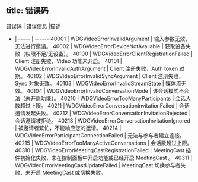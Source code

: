 ﻿
title: 错误码
---

错误码 | 错误信息 |描述
- | ----- | ------
40001 | WDGVideoErrorInvalidArgument | 输入参数无效，无法进行邀请。
40002 | WDGVideoErrorDeviceNotAvailable | 获取设备失败（权限不足/无设备）。
40100 | WDGVideoErrorClientRegistrationFailed | Client 注册失败，Video 功能未开启。
40101 | WDGVideoErrorInvalidAuthArgument | Client 注册失败，Auth token 过期。
40102 | WDGVideoErrorInvalidSyncArgument | Client 注册失败，Sync 对象无效。
40103 | WDGVideoErrorInvalidStreamState | 媒体流无效。
40104 | WDGVideoErrorInvalidConversationMode | 该会话模式不合法（未开启功能）。
40210 | WDGVideoErrorTooManyParticipants | 会话人数超过上限。
40211 | WDGVideoErrorConversationInvitationFailed | 会话邀请发起失败。
40212 | WDGVideoErrorConversationInvitationRejected | 会话邀请被拒绝。
40213 | WDGVideoErrorConversationInvitationIgnored | 被邀请者繁忙，不能响应您的邀请。
40214 | WDGVideoErrorParticipantConnectionFailed | 无法与参与者建立连接。
40215 |	WDGVideoErrorTooManyActiveConversations | 会话数超过上限。
40310 | WDGVideoErrorMeetingCastRegistrationFailed | MeetingCast 插件初始化失败，未在控制面板中开启功能或已经开启 MeetingCast 。
40311 | WDGVideoErrorMeetingCastUpdateFailed | MeetingCast 切换参与者失败，未开启 MeetingCast 或切换失败。
